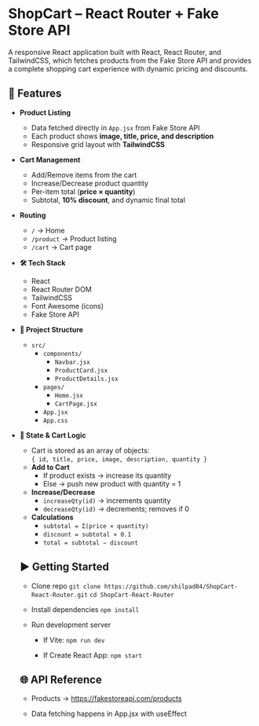# ShopCart – React Router + Fake Store API

A responsive React application built with React, React Router, and TailwindCSS, which fetches products from the Fake Store API and provides a complete shopping cart experience with dynamic pricing and discounts.

## 🚀 Features

- **Product Listing**
  - Data fetched directly in `App.jsx` from Fake Store API
  - Each product shows **image, title, price, and description**
  - Responsive grid layout with **TailwindCSS**

- **Cart Management**
  - Add/Remove items from the cart
  - Increase/Decrease product quantity
  - Per-item total (**price × quantity**)
  - Subtotal, **10% discount**, and dynamic final total

- **Routing**
  - `/` → Home
  - `/product` → Product listing
  - `/cart` → Cart page

- **🛠️ Tech Stack**
  - React  
  - React Router DOM  
  - TailwindCSS  
  - Font Awesome (icons)  
  - Fake Store API  

- **📂 Project Structure**
  - `src/`
    - `components/`
      - `Navbar.jsx`
      - `ProductCard.jsx`
      - `ProductDetails.jsx`
    - `pages/`
      - `Home.jsx` 
      - `CartPage.jsx` 
    - `App.jsx` 
    - `App.css`

- **🔄 State & Cart Logic**
  - Cart is stored as an array of objects:  
    `{ id, title, price, image, description, quantity }`
  - **Add to Cart**
    - If product exists → increase its quantity
    - Else → push new product with quantity = 1
  - **Increase/Decrease**
    - `increaseQty(id)` → increments quantity
    - `decreaseQty(id)` → decrements; removes if 0
  - **Calculations**
    - `subtotal = Σ(price × quantity)`
    - `discount = subtotal × 0.1`
    - `total = subtotal − discount`

  ## ▶️ Getting Started

  - Clone repo
    `git clone https://github.com/shilpad04/ShopCart-React-Router.git`
    `cd ShopCart-React-Router`

  - Install dependencies
     `npm install`

  - Run development server
    - If Vite:
       `npm run dev`

    - If Create React App:
       `npm start`

  ## 🌐 API Reference

    - Products → https://fakestoreapi.com/products

    - Data fetching happens in App.jsx with useEffect
